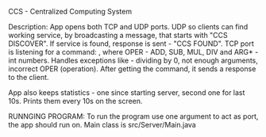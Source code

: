 CCS - Centralized Computing System

Description:
App opens both TCP and UDP ports. UDP so clients can find working service, by broadcasting a message, that starts with "CCS DISCOVER". If service is found, response is sent - "CCS FOUND".
TCP port is listening for a command: <OPER> <ARG1> <ARG2>, where OPER - ADD, SUB, MUL, DIV and ARG* - int numbers. Handles exceptions like - dividing by 0, not enough arguments, incorrect OPER (operation).
After getting the command, it sends a response to the client.

App also keeps statistics - one since starting server, second one for last 10s.
Prints them every 10s on the screen.

RUNNGING PROGRAM: To run the program use one argument to act as port, the app should run on. Main class is src/Server/Main.java
